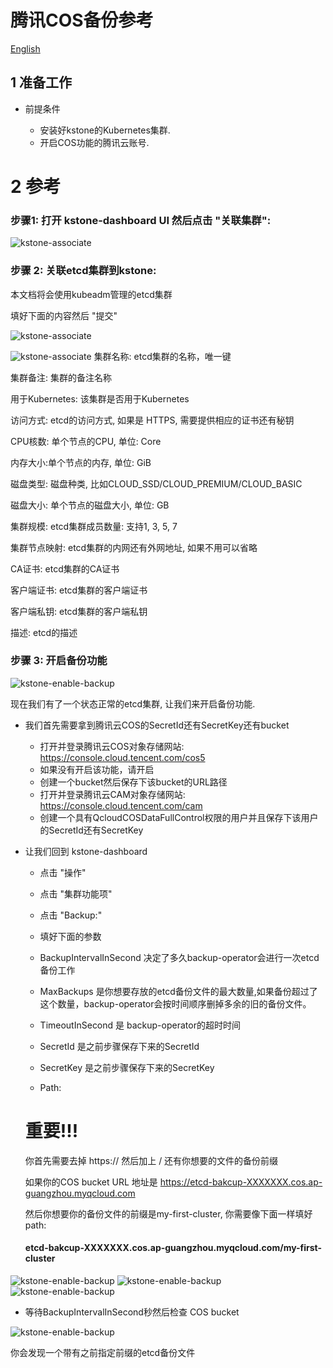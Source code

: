 #  腾讯COS备份参考

[English](cos_en.md)
## 1 准备工作

+ 前提条件

  - 安装好kstone的Kubernetes集群.
  - 开启COS功能的腾讯云账号. 

  

# 2 参考

### 步骤1: 打开 kstone-dashboard UI 然后点击 "关联集群":

![kstone-associate](../../images/images_for_backup_cos/kstone-associate.png)

### 步骤 2: 关联etcd集群到kstone:

本文档将会使用kubeadm管理的etcd集群

填好下面的内容然后 "提交"

![kstone-associate](../../images/images_for_backup_cos/kstone-associate2.png)

![kstone-associate](../../images/images_for_backup_cos/kstone-associate3.png)
集群名称: etcd集群的名称，唯一键

集群备注: 集群的备注名称

用于Kubernetes: 该集群是否用于Kubernetes

访问方式:  etcd的访问方式, 如果是 HTTPS, 需要提供相应的证书还有秘钥

CPU核数:  单个节点的CPU, 单位: Core

内存大小:单个节点的内存, 单位: GiB

磁盘类型: 磁盘种类, 比如CLOUD_SSD/CLOUD_PREMIUM/CLOUD_BASIC

磁盘大小: 单个节点的磁盘大小, 单位: GB

集群规模: etcd集群成员数量: 支持1, 3, 5, 7

集群节点映射: etcd集群的内网还有外网地址, 如果不用可以省略

CA证书: etcd集群的CA证书

客户端证书:  etcd集群的客户端证书

客户端私钥: etcd集群的客户端私钥

描述: etcd的描述

### 步骤 3: 开启备份功能

![kstone-enable-backup](../../images/images_for_backup_cos/kstone-enable-backup.png)

现在我们有了一个状态正常的etcd集群, 让我们来开启备份功能.

+ 我们首先需要拿到腾讯云COS的SecretId还有SecretKey还有bucket
  - 打开并登录腾讯云COS对象存储网站: https://console.cloud.tencent.com/cos5
  - 如果没有开启该功能，请开启
  - 创建一个bucket然后保存下该bucket的URL路径
  - 打开并登录腾讯云CAM对象存储网站: https://console.cloud.tencent.com/cam
  - 创建一个具有QcloudCOSDataFullControl权限的用户并且保存下该用户的SecretId还有SecretKey

+ 让我们回到 kstone-dashboard

  - 点击 "操作"

  - 点击 "集群功能项"

  - 点击 "Backup:"

  - 填好下面的参数

  - BackupIntervalInSecond 决定了多久backup-operator会进行一次etcd备份工作

  - MaxBackups 是你想要存放的etcd备份文件的最大数量,如果备份超过了这个数量，backup-operator会按时间顺序删掉多余的旧的备份文件。

  - TimeoutInSecond 是 backup-operator的超时时间

  - SecretId 是之前步骤保存下来的SecretId 

  - SecretKey 是之前步骤保存下来的SecretKey 

  - Path:

  # 重要!!! 

  你首先需要去掉 https:// 然后加上  / 还有你想要的文件的备份前缀

  如果你的COS bucket URL 地址是 https://etcd-bakcup-XXXXXXX.cos.ap-guangzhou.myqcloud.com 

  然后你想要你的备份文件的前缀是my-first-cluster, 你需要像下面一样填好path:

  #### etcd-bakcup-XXXXXXX.cos.ap-guangzhou.myqcloud.com/my-first-cluster



![kstone-enable-backup](../../images/images_for_backup_cos/kstone-enable-backup2.png)
![kstone-enable-backup](../../images/images_for_backup_cos/kstone-enable-backup3.png)
![kstone-enable-backup](../../images/images_for_backup_cos/kstone-enable-backup4.png)


+ 等待BackupIntervalInSecond秒然后检查 COS bucket

![kstone-enable-backup](../../images/images_for_backup_cos/kstone-enable-backup5.png)

你会发现一个带有之前指定前缀的etcd备份文件